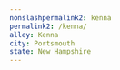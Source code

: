 ```yaml
---
﻿nonslashpermalink2: kenna
permalink2: /kenna/
alley: Kenna
city: Portsmouth
state: New Hampshire
---
```

